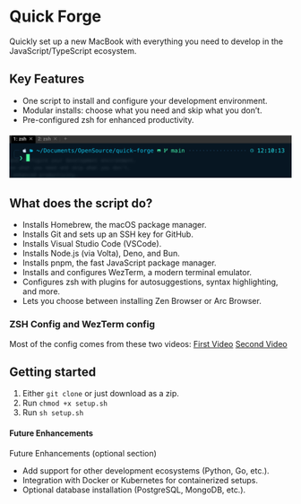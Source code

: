 # Quick Forge

Quickly set up a new MacBook with everything you need to develop in the JavaScript/TypeScript ecosystem.




## Key Features
- One script to install and configure your development environment.
- Modular installs: choose what you need and skip what you don’t.
- Pre-configured zsh for enhanced productivity.

![Quick Forge Terminal Screenshot](./screenshot.png)

## What does the script do?

- Installs Homebrew, the macOS package manager.
- Installs Git and sets up an SSH key for GitHub.
- Installs Visual Studio Code (VSCode).
- Installs Node.js (via Volta), Deno, and Bun.
- Installs pnpm, the fast JavaScript package manager.
- Installs and configures WezTerm, a modern terminal emulator.
- Configures zsh with plugins for autosuggestions, syntax highlighting, and more.
- Lets you choose between installing Zen Browser or Arc Browser.


### ZSH Config and WezTerm config
Most of the config comes from these two videos:
[First Video](https://www.youtube.com/watch?v=mmqDYw9C30I)
[Second Video](https://www.youtube.com/watch?v=TTgQV21X0SQ)


## Getting started

1. Either `git clone` or just download as a zip.
2. Run `chmod +x setup.sh`
3. Run `sh setup.sh` 


#### Future Enhancements

Future Enhancements (optional section)
- Add support for other development ecosystems (Python, Go, etc.).
- Integration with Docker or Kubernetes for containerized setups.
- Optional database installation (PostgreSQL, MongoDB, etc.).